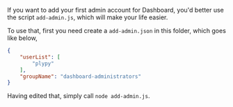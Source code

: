 If you want to add your first admin account for Dashboard, you'd better use the script `add-admin.js`, which will make your life easier.

To use that, first you need create a `add-admin.json` in this folder, which goes like below,
```json
{
    "userList": [
        "plypy"
    ],
    "groupName": "dashboard-administrators"
}
```

Having edited that, simply call `node add-admin.js`.
